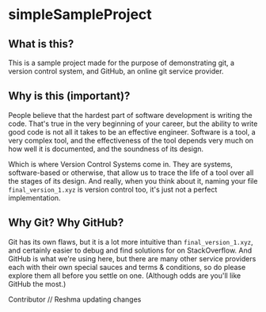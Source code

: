 # simpleSampleProject
## What is this?
This is a sample project made for the purpose of demonstrating git, a version control system, and GitHub, an online git service provider.

## Why is this (important)?
People believe that the hardest part of software development is writing the code. That's true in the very beginning of your career, but the ability to write good code is not all it takes to be an effective engineer. Software is a tool, a very complex tool, and the effectiveness of the tool depends very much on how well it is documented, and the soundness of its design.

Which is where Version Control Systems come in. They are systems, software-based or otherwise, that allow us to trace the life of a tool over all the stages of its design. And really, when you think about it, naming your file `final_version_1.xyz` is version control too, it's just not a perfect implementation.


## Why Git? Why GitHub?
Git has its own flaws, but it is a lot more intuitive than `final_version_1.xyz`, and certainly easier to debug and find solutions for on StackOverflow. And GitHub is what we're using here, but there are many other service providers each with their own special sauces and terms & conditions, so do please explore them all before you settle on one. (Although odds are you'll like GitHub the most.)

Contributor // Reshma
updating changes